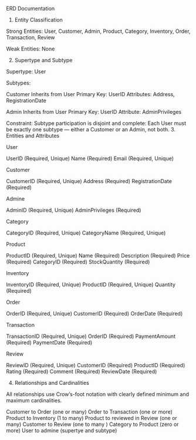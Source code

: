 
ERD Documentation

1. Entity Classification

Strong Entities:
  User, Customer, Admin, Product, Category, Inventory, Order, Transaction, Review

Weak Entities:
  None

2. Supertype and Subtype

Supertype:
  User

Subtypes:

  Customer
    Inherits from User
    Primary Key: UserID
    Attributes: Address, RegistrationDate

  Admin
    Inherits from User
    Primary Key: UserID
    Attribute: AdminPrivileges

Constraint:
  Subtype participation is disjoint and complete:
  Each User must be exactly one subtype — either a Customer or an Admin, not both.
3. Entities and Attributes

User

UserID (Required, Unique)
 Name (Required)
 Email (Required, Unique)

Customer

 CustomerID (Required, Unique)
Address (Required)
 RegistrationDate (Required)

Admine

 AdminID (Required, Unique)
AdminPrivileges (Required)

Category

 CategoryID (Required, Unique)
CategoryName (Required, Unique)

Product

 ProductID (Required, Unique)
 Name (Required)
 Description (Required)
 Price (Required)
CategoryID (Required)
StockQuantity (Required)

Inventory

 InventoryID (Required, Unique)
ProductID (Required, Unique)
Quantity (Required)

Order

OrderID (Required, Unique)
 CustomerID (Required)
OrderDate (Required)

Transaction

 TransactionID (Required, Unique)
OrderID (Required)
 PaymentAmount (Required)
PaymentDate (Required)

Review

 ReviewID (Required, Unique)
 CustomerID (Required)
ProductID (Required)
Rating (Required)
Comment (Required)
 ReviewDate (Required)

4. Relationships and Cardinalities

All relationships use Crow’s-foot notation with clearly defined minimum and maximum cardinalities.

 Customer  to  Order (one or many)
 Order     to Transaction (one or more)
 Product   to  Inventory (1 to many)
 Product   to reviewed in Review (one  or many)
 Customer  to  Review (one to many )
 Category  to  Product (zero or more)
 User      to  admine  (supertye and subtype)
